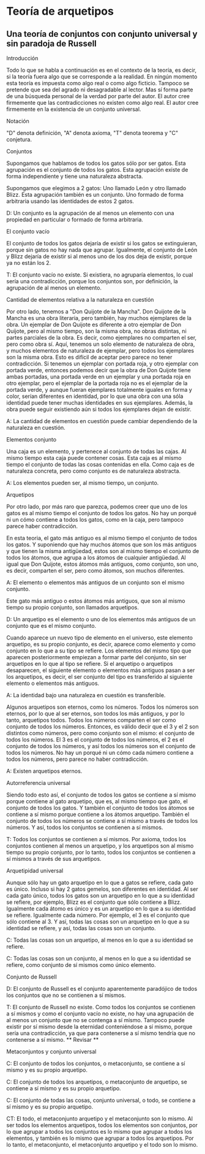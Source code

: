 # Teoría de arquetipos
## Una teoría de conjuntos con conjunto universal y sin paradoja de Russell

Introducción

Todo lo que se habla a continuación es en el contexto de la teoría, es decir, si la teoría fuera algo que se corresponde a la realidad. En ningún momento esta teoría es impuesta como algo real o como algo ficticio. Tampoco se pretende que sea del agrado ni desagradable al lector. Mas sí forma parte de una búsqueda personal de la verdad por parte del autor. El autor cree firmemente que las contradicciones no existen como algo real. El autor cree firmemente en la existencia de un conjunto universal.

Notación

"D" denota definición, "A" denota axioma, "T" denota teorema y "C" conjetura.

Conjuntos

Supongamos que hablamos de todos los gatos sólo por ser gatos. Esta agrupación es el conjunto de todos los gatos. Esta agrupación existe de forma independiente y tiene una naturaleza abstracta.

Supongamos que elegimos a 2 gatos: Uno llamado León y otro llamado Blizz. Esta agrupación también es un conjunto. Uno formado de forma arbitraria usando las identidades de estos 2 gatos.

D: Un conjunto es la agrupación de al menos un elemento con una propiedad en particular o formado de forma arbitraria.

El conjunto vacío

El conjunto de todos los gatos dejaría de existir si los gatos se extinguieran, porque sin gatos no hay nada que agrupar. Igualmente, el conjunto de León y Blizz dejaría de existir si al menos uno de los dos deja de existir, porque ya no están los 2.

T: El conjunto vacío no existe. Si existiera, no agruparía elementos, lo cual sería una contradicción, porque los conjuntos son, por definición, la agrupación de al menos un elemento.

Cantidad de elementos relativa a la naturaleza en cuestión

Por otro lado, tenemos a "Don Quijote de la Mancha". Don Quijote de la Mancha es una obra literaria, pero también, hay muchos ejemplares de la obra. Un ejemplar de Don Quijote es diferente a otro ejemplar de Don Quijote, pero al mismo tiempo, son la misma obra, no obras distintas, ni partes parciales de la obra. Es decir, como ejemplares no comparten el ser, pero como obra sí. Aquí, tenemos un solo elemento de naturaleza de obra, y muchos elementos de naturaleza de ejemplar, pero todos los ejemplares son la misma obra. Esto es difícil de aceptar pero parece no tener contradicción. Si tenemos un ejemplar con portada roja, y otro ejemplar con portada verde, entonces podemos decir que la obra de Don Quijote tiene ambas portadas, una portada verde en un ejemplar y una portada roja en otro ejemplar, pero el ejemplar de la portada roja no es el ejemplar de la portada verde, y aunque fueran ejemplares totalmente iguales en forma y color, serían diferentes en identidad, por lo que una obra con una sóla identidad puede tener muchas identidades en sus ejemplares. Además, la obra puede seguir existiendo aún si todos los ejemplares dejan de existir.

A: La cantidad de elementos en cuestión puede cambiar dependiendo de la naturaleza en cuestión.

Elementos conjunto

Una caja es un elemento, y pertenece al conjunto de todas las cajas. Al mismo tiempo esta caja puede contener cosas. Esta caja es al mismo tiempo el conjunto de todas las cosas contenidas en ella. Como caja es de naturaleza concreta, pero como conjunto es de naturaleza abstracta.

A: Los elementos pueden ser, al mismo tiempo, un conjunto.

Arquetipos

Por otro lado, por más raro que parezca, podemos creer que uno de los gatos es al mismo tiempo el conjunto de todos los gatos. No hay un porqué ni un cómo contiene a todos los gatos, como en la caja, pero tampoco parece haber contradicción.

En esta teoria, el gato más antiguo es al mismo tiempo el conjunto de todos los gatos. Y suponiendo que hay muchos átomos que son los más antiguos y que tienen la misma antigüedad, estos son al mismo tiempo el conjunto de todos los átomos, que agrupa a los átomos de cualquier antigüedad. Al igual que Don Quijote, estos átomos más antiguos, como conjunto, son uno, es decir, comparten el ser, pero como átomos, son muchos diferentes.

A: El elemento o elementos más antiguos de un conjunto son el mismo conjunto.

Este gato más antiguo o estos átomos más antiguos, que son al mismo tiempo su propio conjunto, son llamados arquetipos.

D: Un arquetipo es el elemento o uno de los elementos más antiguos de un conjunto que es el mismo conjunto.

Cuando aparece un nuevo tipo de elemento en el universo, este elemento arquetipo, es su propio conjunto, es decir, aparece como elemento y como conjunto en lo que a su tipo se refiere. Los elementos del mismo tipo que aparecen posteriormente empiezan a formar parte del conjunto, sin ser arquetipos en lo que al tipo se refiere. Si el arquetipo o arquetipos desaparecen, el siguiente elemento o elementos más antiguos pasan a ser los arquetipos, es decir, el ser conjunto del tipo es transferido al siguiente elemento o elementos más antiguos.

A: La identidad bajo una naturaleza en cuestión es transferible.

Algunos arquetipos son eternos, como los números. Todos los números son eternos, por lo que al ser eternos, son todos los más antiguos, y por lo tanto, arquetipos todos. Todos los números comparten el ser como conjunto de todos los números. Entonces, es válido decir que el 3 y el 2 son distintos como números, pero como conjunto son el mismo: el conjunto de todos los números. El 3 es el conjunto de todos los números, el 2 es el conjunto de todos los números, y así todos los números son el conjunto de todos los números. No hay un porqué ni un cómo cada número contiene a todos los números, pero parece no haber contradicción.

A: Existen arquetipos eternos.

Autorreferencia universal

Siendo todo esto así, el conjunto de todos los gatos se contiene a sí mismo porque contiene al gato arquetipo, que es, al mismo tiempo que gato, el conjunto de todos los gatos. Y también el conjunto de todos los átomos se contiene a sí mismo porque contiene a los átomos arquetipo. También el conjunto de todos los números se contiene a sí mismo a través de todos los números. Y así, todos los conjuntos se contienen a sí mismos.

T: Todos los conjuntos se contienen a sí mismos. Por axioma, todos los conjuntos contienen al menos un arquetipo, y los arquetipos son al mismo tiempo su propio conjunto, por lo tanto, todos los conjuntos se contienen a sí mismos a través de sus arquetipos.

Arquetipidad universal

Aunque sólo hay un gato arquetipo en lo que a gatos se refiere, cada gato es único. Incluso si hay 2 gatos gemelos, son diferentes en identidad. Al ser cada gato único, todos los gatos son un arquetipo en lo que a su identidad se refiere, por ejemplo, Blizz es el conjunto que sólo contiene a Blizz. Igualmente cada átomo es único y es un arquetipo en lo que a su identidad se refiere. Igualmente cada número. Por ejemplo, el 3 es el conjunto que sólo contiene al 3. Y así, todas las cosas son un arquetipo en lo que a su identidad se refiere, y así, todas las cosas son un conjunto.

C: Todas las cosas son un arquetipo, al menos en lo que a su identidad se refiere.

C: Todas las cosas son un conjunto, al menos en lo que a su identidad se refiere, como conjunto de sí mismos como único elemento.

Conjunto de Russell

D: El conjunto de Russell es el conjunto aparentemente paradójico de todos los conjuntos que no se contienen a sí mismos.

T: El conjunto de Russell no existe. Como todos los conjuntos se contienen a sí mismos y como el conjunto vacío no existe, no hay una agrupación de al menos un conjunto que no se contenga a sí mismo. Tampoco puede existir por sí mismo desde la eternidad conteniéndose a sí mismo, porque sería una contradicción, ya que para contenerse a sí mismo tendría que no contenerse a sí mismo. ** Revisar **

Metaconjuntos y conjunto universal

C: El conjunto de todos los conjuntos, o metaconjunto, se contiene a sí mismo y es su propio arquetipo.

C: El conjunto de todos los arquetipos, o metaconjunto de arquetipo, se contiene a sí mismo y es su propio arquetipo.

C: El conjunto de todas las cosas, conjunto universal, o todo, se contiene a sí mismo y es su propio arquetipo.

CT: El todo, el metaconjunto arquetipo y el metaconjunto son lo mismo. Al ser todos los elementos arquetipos, todos los elementos son conjuntos, por lo que agrupar a todos los conjuntos es lo mismo que agrupar a todos los elementos, y también es lo mismo que agrupar a todos los arquetipos. Por lo tanto, el metaconjunto, el metaconjunto arquetipo y el todo son lo mismo.
